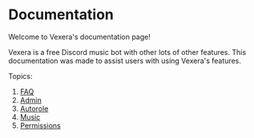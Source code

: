 # Documentation
Welcome to Vexera's documentation page!

Vexera is a free Discord music bot with other lots of other features. This documentation was made to assist users with using Vexera's features.

Topics:

1. [FAQ](/docs/faq)
2. [Admin](/docs/admin)
3. [Autorole](/docs/autorole)
4. [Music](/docs/music)
5. [Permissions](/docs/permissions)